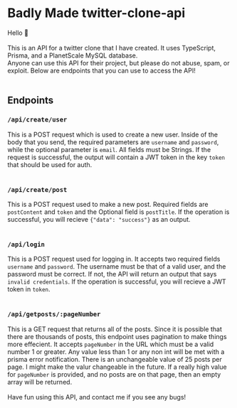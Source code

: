 # Badly Made twitter-clone-api
Hello 👋
<br><br>
This is an API for a twitter clone that I have created. It uses TypeScript, Prisma, and a PlanetScale MySQL database.
<br>
Anyone can use this API for their project, but please do not abuse, spam, or exploit. Below are endpoints that you can use to access the API!
<br><br>
## Endpoints
### `/api/create/user`
This is a POST request which is used to create a new user. Inside of the body that you send, the required parameters are `username` and `password`, while the optional parameter is `email`. All fields must be Strings. If the request is successful, the output will contain a JWT token in the key `token` that should be used for auth. 
<br><br>
### `/api/create/post`
This is a POST request used to make a new post. Required fields are `postContent` and `token` and the Optional field is `postTitle`. If the operation is successful, you will recieve `{"data": "success"}` as an output.
<br><br>
### `/api/login`
This is a POST request used for logging in. It accepts two required fields `username` and `password`. The username must be that of a valid user, and the password must be correct. If not, the API will return an output that says `invalid credentials`. If the operation is successful, you will recieve a JWT token in `token`.
<br><br>
### `/api/getposts/:pageNumber`
This is a GET request that returns all of the posts. Since it is possible that there are thousands of posts, this endpoint uses pagination to make things more effecient. It accepts `pageNumber` in the URL which must be a valid number 1 or greater. Any value less than 1 or any non int will be met with a prisma error notification. There is an unchangeable value of 25 posts per page. I might make the valur changeable in the future. If a really high value for `pageNumber` is provided, and no posts are on that page, then an empty array will be returned.
<br><br>
Have fun using this API, and contact me if you see any bugs!